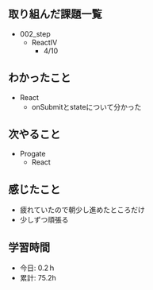 ## 取り組んだ課題一覧
- 002_step
  - ReactⅣ
    - 4/10

   
## わかったこと
- React
  - onSubmitとstateについて分かった
 
## 次やること
- Progate
  - React
    
## 感じたこと
- 疲れていたので朝少し進めたところだけ
- 少しずつ頑張る
  
## 学習時間
- 今日: 0.2ｈ
- 累計: 75.2h
